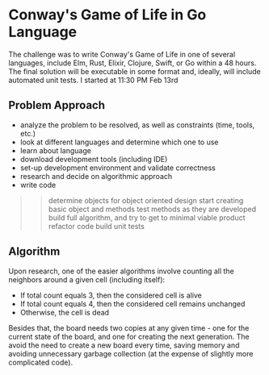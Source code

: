 # Conway's Game of Life in Go Language
The challenge was to write Conway's Game of Life in one of several languages, include Elm, Rust, Elixir, Clojure, Swift, 
or Go within a 48 hours. 
The final solution will be executable in some format and, ideally, will include automated unit tests.
I started at 11:30 PM Feb 13rd

## Problem Approach
* analyze the problem to be resolved, as well as constraints (time, tools, etc.)
* look at different languages and determine which one to use
* learn about language
* download development tools (including IDE)
* set-up development environment and validate correctness
* research and decide on algorithmic approach
* write code
>> determine objects for object oriented design
>> start creating basic object and methods
>> test methods as they are developed
>> build full algorithm, and try to get to minimal viable product
>> refactor code
>> build unit tests

## Algorithm
Upon research, one of the easier algorithms involve counting all the neighbors around a given cell (including itself):
* If total count equals 3, then the considered cell is alive
* If total count equals 4, then the considered cell remains unchanged
* Otherwise, the cell is dead

Besides that, the board needs two copies at any given time - one for the current state of the board, and one for
creating the next generation. The avoid the need to create a new board every time, saving memory and avoiding
unnecessary garbage collection (at the expense of slightly more complicated code).
